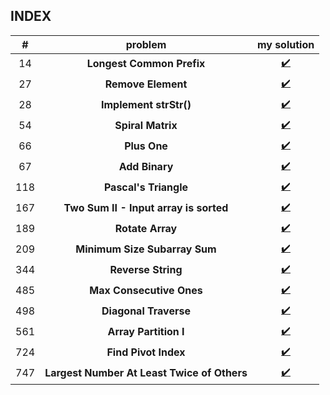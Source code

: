 ## INDEX

| # | problem | my solution |
|:---:|:---:|:---:|
14| **Longest Common Prefix** | [✔️](https://github.com/hon9g/algorithms/issues/24#issuecomment-573751237)
27| **Remove Element** | [✔️](https://github.com/hon9g/algorithms/issues/24#issuecomment-574554059)
28| **Implement strStr()** | [✔️](https://github.com/hon9g/algorithms/issues/24#issuecomment-573746961)
54|  **Spiral Matrix** |  [✔️](https://github.com/hon9g/algorithms/issues/24#issuecomment-573666463)
66| **Plus One** | [✔️](https://github.com/hon9g/algorithms/issues/24#issuecomment-573636502)
67| **Add Binary** | [✔️](https://github.com/hon9g/algorithms/issues/24#issuecomment-573667526)
118| **Pascal's Triangle** | [✔️](https://github.com/hon9g/algorithms/issues/24#issuecomment-573666829)
167| **Two Sum II - Input array is sorted** | [✔️](https://github.com/hon9g/algorithms/issues/24#issuecomment-574212898)
189| **Rotate Array** |  [✔️](https://github.com/hon9g/algorithms/issues/24#issuecomment-574772542)
209| **Minimum Size Subarray Sum** | [✔️](https://github.com/hon9g/algorithms/issues/24#issuecomment-574554120)
344| **Reverse String** | [✔️](https://github.com/hon9g/algorithms/issues/24#issuecomment-574159064)
485| **Max Consecutive Ones** | [✔️](https://github.com/hon9g/algorithms/issues/24#issuecomment-574554094)
498| **Diagonal Traverse** | [✔️](https://github.com/hon9g/algorithms/issues/24#issuecomment-573666146)
561| **Array Partition I** | [✔️](https://github.com/hon9g/algorithms/issues/24#issuecomment-574168408)
724|  **Find Pivot Index** |  [✔️](https://github.com/hon9g/algorithms/issues/24#issuecomment-573635631)
747| **Largest Number At Least Twice of Others** | [✔️](https://github.com/hon9g/algorithms/issues/24#issuecomment-573636033)
